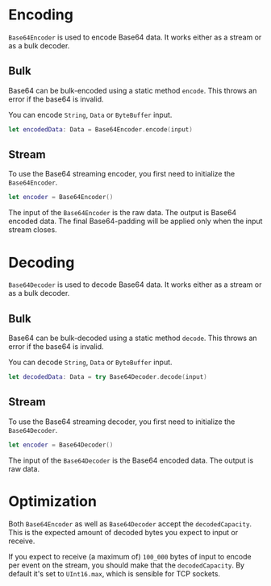 # Encoding

`Base64Encoder` is used to encode Base64 data. It works either as a stream or as a bulk decoder.

## Bulk

Base64 can be bulk-encoded using a static method `encode`. This throws an error if the base64 is invalid.

You can encode `String`, `Data` or `ByteBuffer` input.

```swift
let encodedData: Data = Base64Encoder.encode(input)
```

## Stream

To use the Base64 streaming encoder, you first need to initialize the `Base64Encoder`.

```swift
let encoder = Base64Encoder()
```

The input of the `Base64Encoder` is the raw data. The output is Base64 encoded data. The final Base64-padding will be applied only when the input stream closes.

# Decoding

`Base64Decoder` is used to decode Base64 data. It works either as a stream or as a bulk decoder.

## Bulk

Base64 can be bulk-decoded using a static method `decode`. This throws an error if the base64 is invalid.

You can decode `String`, `Data` or `ByteBuffer` input.

```swift
let decodedData: Data = try Base64Decoder.decode(input)
```

## Stream

To use the Base64 streaming decoder, you first need to initialize the `Base64Decoder`.

```swift
let encoder = Base64Decoder()
```

The input of the `Base64Decoder` is the Base64 encoded data. The output is raw data.

# Optimization

Both `Base64Encoder` as well as `Base64Decoder` accept the `decodedCapacity`. This is the expected amount of decoded bytes you expect to input or receive.

If you expect to receive (a maximum of) `100_000` bytes of input to encode per event on the stream, you should make that the `decodedCapacity`. By default it's set to `UInt16.max`, which is sensible for TCP sockets.
